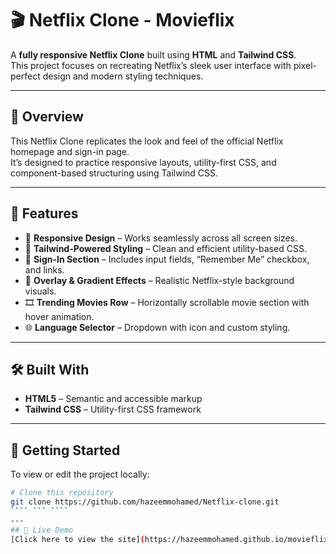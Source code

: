 # 🎬 Netflix Clone - Movieflix  

A **fully responsive Netflix Clone** built using **HTML** and **Tailwind CSS**.  
This project focuses on recreating Netflix’s sleek user interface with pixel-perfect design and modern styling techniques.

---

## 🧩 Overview  

This Netflix Clone replicates the look and feel of the official Netflix homepage and sign-in page.  
It’s designed to practice responsive layouts, utility-first CSS, and component-based structuring using Tailwind CSS.

---

## 🚀 Features  

- 📱 **Responsive Design** – Works seamlessly across all screen sizes.  
- 🎨 **Tailwind-Powered Styling** – Clean and efficient utility-based CSS.  
- 🔐 **Sign-In Section** – Includes input fields, “Remember Me” checkbox, and links.  
- 🌈 **Overlay & Gradient Effects** – Realistic Netflix-style background visuals.  
- 🎞️ **Trending Movies Row** – Horizontally scrollable movie section with hover animation.  
- 🌐 **Language Selector** – Dropdown with icon and custom styling.  

---

## 🛠️ Built With  

- **HTML5** – Semantic and accessible markup  
- **Tailwind CSS** – Utility-first CSS framework  

---

## 🧪 Getting Started  

To view or edit the project locally:

```bash
# Clone this repository
git clone https://github.com/hazeemmohamed/Netflix-clone.git
```` ``` ````
---
## 🚀 Live Demo
[Click here to view the site](https://hazeemmohamed.github.io/movieflix/)
